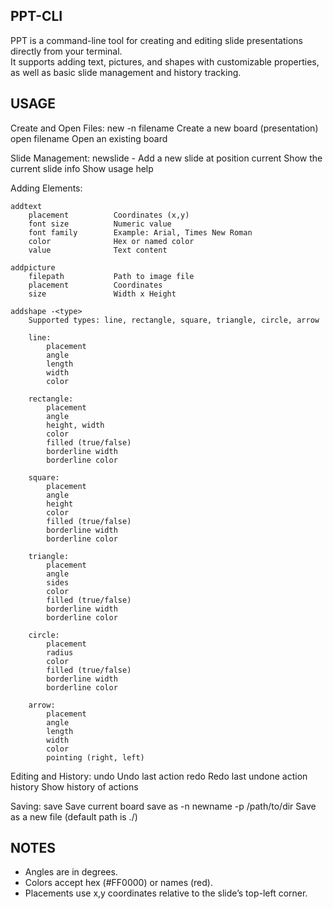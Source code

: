 PPT-CLI
--------

PPT is a command-line tool for creating and editing slide presentations directly from your terminal.  
It supports adding text, pictures, and shapes with customizable properties, as well as basic slide management and history tracking.


USAGE
-----

Create and Open Files:
    new -n filename        Create a new board (presentation)
    open filename          Open an existing board

Slide Management:
    newslide -<int>        Add a new slide at position <int>
    current                Show the current slide
    info                   Show usage help

Adding Elements:

    addtext
        placement          Coordinates (x,y)
        font size          Numeric value
        font family        Example: Arial, Times New Roman
        color              Hex or named color
        value              Text content

    addpicture
        filepath           Path to image file
        placement          Coordinates
        size               Width x Height

    addshape -<type>
        Supported types: line, rectangle, square, triangle, circle, arrow

        line:
            placement
            angle
            length
            width
            color

        rectangle:
            placement
            angle
            height, width
            color
            filled (true/false)
            borderline width
            borderline color

        square:
            placement
            angle
            height
            color
            filled (true/false)
            borderline width
            borderline color

        triangle:
            placement
            angle
            sides
            color
            filled (true/false)
            borderline width
            borderline color

        circle:
            placement
            radius
            color
            filled (true/false)
            borderline width
            borderline color

        arrow:
            placement
            angle
            length
            width
            color
            pointing (right, left)

Editing and History:
    undo                   Undo last action
    redo                   Redo last undone action
    history                Show history of actions

Saving:
    save                   Save current board
    save as -n newname -p /path/to/dir
                           Save as a new file (default path is ./)

NOTES
-----
- Angles are in degrees.
- Colors accept hex (#FF0000) or names (red).
- Placements use x,y coordinates relative to the slide’s top-left corner.


